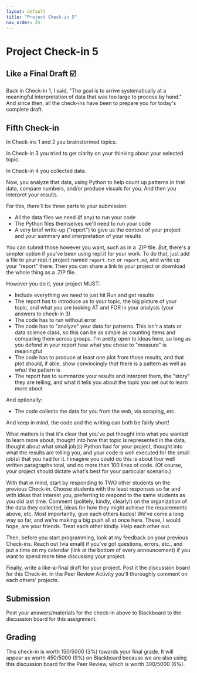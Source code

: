 ```yaml
---
layout: default
title: "Project Check-in 5"
nav_order: 25
---
```


# Project Check-in 5

## Like a Final Draft ☑️

Back in Check-in 1, I said, "The goal is to arrive systematically at a meaningful interpretation of data that was too large to process by hand." And since then, all the check-ins have been to prepare you for today's complete draft.

## Fifth Check-in

In Check-ins 1 and 2 you brainstormed topics.

In Check-in 3 you tried to get clarity on your thinking about your selected topic.

In Check-in 4 you collected data.

Now, you analyze that data, using Python to help count up patterns in that data, compare numbers, and/or produce visuals for you. And then you interpret your results.

For this, there'll be three parts to your submission:

- All the data files we need (if any) to run your code
- The Python files themselves we'll need to run your code
- A very brief write-up ("report") to give us the context of your project and your summary and interpretation of your results

You can submit those however you want, such as in a .ZIP file. *But*, there's a simpler option if you've been using repl.it for your work. To do that, just add a file to your repl.it project named `report.txt` or `report.md`, and write up your "report" there. Then you can share a link to your project or download the whole thing as a .ZIP file.

However you do it, your project MUST:

- Include everything we need to just hit Run and get results
- The report has to introduce us to your topic, the big picture of your topic, and what you are looking AT and FOR in your analysis (your answers to check-in 3)
- The code has to run without error
- The code has to "analyze" your data for patterns. This isn't a stats or data science class, so this can be as simple as counting items and comparing them across groups. I'm pretty open to ideas here, so long as you defend in your report how what you chose to "measure" is meaningful
- The code has to produce at least one plot from those results, and that plot should, if able, show convincingly *that* there is a pattern as well as *what* the pattern is
- The report has to summarize your results and interpret them, the "story" they are telling, and what it tells you about the topic you set out to learn more about

And optionally:

- The code collects the data for you from the web, via scraping, etc.

And keep in mind, the code and the writing can both be fairly short!

What matters is that it's clear that you've put thought into what you wanted to learn more about, thought into how that topic is represented in the data, thought about what small job(s) Python had for your project, thought into what the results are telling you, and your code is well executed for the small job(s) that you had for it. I imagine you could do this is about four well written paragraphs total, and no more than 100 lines of code. (Of course, your project should dictate what's best for your particular scenario.)

With that in mind, start by responding to TWO other students on the previous Check-in. Choose students with the least responses so far and with ideas that interest you, preferring to respond to the same students as you did last time. Comment (politely, kindly, clearly!) on the organization of the data they collected, ideas for how they might achieve the requirements above, etc. Most importantly, give each others kudos! We've come a long way so far, and we're making a big push all at once here. These, I would hope, are your friends. Treat each other kindly. Help each other out.

Then, before you start programming, look at my feedback on your previous Check-ins. Reach out (via email) if you've got questions, errors, etc., and put a time on my calendar (link at the bottom of every announcement) if you want to spend more time discussing your project.

Finally, write a like-a-final draft for your project. Post it the discussion board for this Check-in. In the Peer Review Activity you'll thoroughly comment on each others' projects.

## Submission

Post your answers/materials for the check-in above to Blackboard to the discussion board for this assignment.

## Grading

This check-in is worth 150/5000 (3%) towards your final grade. It will appear as worth 450/5000 (9%) on Blackboard because we are also using this discussion board for the Peer Review, which is worth 300/5000 (6%).